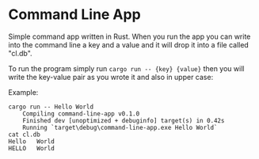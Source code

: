 # Command Line App

Simple command app written in Rust. When you run the app you can write into the command line a key and a value and it will drop it into a file called "cl.db".

To run the program simply run ```cargo run -- {key} {value}``` then you will write the key-value pair as you wrote it and also in upper case:

Example:

```
cargo run -- Hello World
    Compiling command-line-app v0.1.0
    Finished dev [unoptimized + debuginfo] target(s) in 0.42s
    Running `target\debug\command-line-app.exe Hello World`
cat cl.db  
Hello   World
HELLO   World
```
